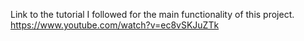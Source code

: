 Link to the tutorial I followed for the main functionality of this project. 
https://www.youtube.com/watch?v=ec8vSKJuZTk
